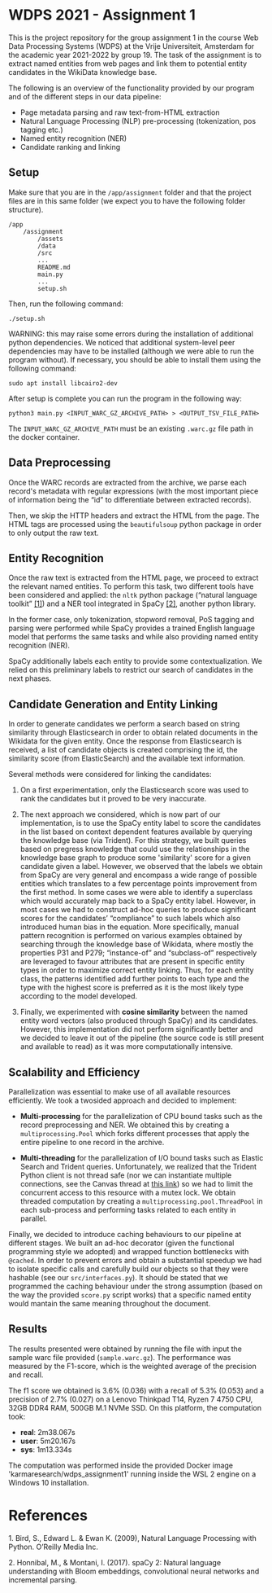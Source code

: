 # WDPS 2021 - Assignment 1

This is the project repository for the group assignment 1 in the course Web Data Processing Systems (WDPS) at the Vrije Universiteit, Amsterdam for the academic year 2021-2022 by group 19.
The task of the assignment is to extract named entities from web pages and link them to potential entity candidates in the WikiData knowledge base.

The following is an overview of the functionality provided by our program and of the different steps in our data pipeline:

- Page metadata parsing and raw text-from-HTML extraction
- Natural Language Processing (NLP) pre-processing (tokenization, pos tagging etc.)
- Named entity recognition (NER)
- Candidate ranking and linking

## Setup

Make sure that you are in the `/app/assignment` folder and that the project files are in this same folder (we expect you to have the following folder structure).

    /app
        /assignment
            /assets
            /data
            /src
            ...
            README.md
            main.py
            ...
            setup.sh

Then, run the following command:

    ./setup.sh

WARNING: this may raise some errors during the installation of additional python dependencies. We noticed that additional system-level peer dependencies may have to be installed (although we were able to run the program without). If necessary, you should be able to install them using the following command:

    sudo apt install libcairo2-dev

After setup is complete you can run the program in the following way:

    python3 main.py <INPUT_WARC_GZ_ARCHIVE_PATH> > <OUTPUT_TSV_FILE_PATH>

The `INPUT_WARC_GZ_ARCHIVE_PATH` must be an existing `.warc.gz` file path in the docker container.

## Data Preprocessing 

Once the WARC records are extracted from the archive, we parse each record's metadata with regular expressions (with the most important piece of information being the “id” to differentiate between extracted records). 

Then, we skip the HTTP headers and extract the HTML from the page. The HTML tags are processed using the `beautifulsoup` python package in order to only output the raw text.

## Entity Recognition 

Once the raw text is extracted from the HTML page, we proceed to extract the relevant named entities. To perform this task, two different tools have been considered and applied: the `nltk` python package (“natural language toolkit” <a href="#ref_1">[1]</a>) and a NER tool integrated in SpaCy <a href="#ref_2">[2]</a>, another python library.
 
In the former case, only tokenization, stopword removal, PoS tagging and parsing were performed while SpaCy provides a trained English language model that performs the same tasks and while also providing named entity recognition (NER).

SpaCy additionally labels each entity to provide some contextualization.
We relied on this preliminary labels to restrict our search of candidates in the next phases. 

## Candidate Generation and Entity Linking 

In order to generate candidates we perform a search based on string similarity through Elasticsearch in order to obtain related documents in the Wikidata for the given entity. 
Once the response from Elasticsearch is received, a list of candidate objects is created comprising the id, the similarity score (from ElasticSearch) and the available text information.

Several methods were considered for linking the candidates:

1. On a first experimentation, only the Elasticsearch score was used to rank the candidates but it proved to be very inaccurate. 

2. The next approach we considered, which is now part of our implementation, is to use the SpaCy entity label to score the candidates in the list based on context dependent features available by querying the knowledge base (via Trident). For this strategy, we built queries based on pregress knowledge that could use the relationships in the knowledge base graph to produce some 'similarity' score for a given candidate given a label.
However, we observed that the labels we obtain from SpaCy are very general and encompass a wide range of possible entities which translates to a few percentage points improvement from the first method. 
In some cases we were able to identify a superclass which would accurately map back to a SpaCy entity label. However, in most cases we had to construct ad-hoc queries to produce significant scores for the candidates’ “compliance” to such labels which also introduced human bias in the equation.
More specifically, manual pattern recognition is performed on various examples obtained by searching through the knowledge base of Wikidata, where mostly the properties P31 and P279; “instance-of” and “subclass-of” respectively are leveraged to favour attributes that are present in specific entity types in order to maximize correct entity linking. Thus, for each entity class, the patterns identified add further points to each type and the type with the highest score is preferred as it is the most likely type according to the model developed.

3. Finally, we experimented with **cosine similarity** between the named entity word vectors (also produced through SpaCy) and its candidates. However, this implementation did not perform significantly better and we decided to leave it out of the pipeline (the source code is still present and available to read) as it was more computationally intensive.

## Scalability and Efficiency 

Parallelization was essential to make use of all available resources efficiently. 
We took a twosided approach and decided to implement:

- **Multi-processing** for the parallelization of CPU bound tasks such as the record preprocessing and NER. We obtained this by creating a `multiprocessing.Pool` which forks different processes that apply the entire pipeline to one record in the archive.

- **Multi-threading** for the parallelization of I/O bound tasks such as Elastic Search and Trident queries. Unfortunately, we realized that the Trident Python client is not thread safe (nor we can instantiate multiple connections, see the Canvas thread at [this link](https://canvas.vu.nl/courses/55617/discussion_topics/456505)) so we had to limit the concurrent access to this resource with a mutex lock. We obtain threaded computation by creating a `multiprocessing.pool.ThreadPool` in each sub-process and performing tasks related to each entity in parallel.

Finally, we decided to introduce caching behaviours to our pipeline at different stages. 
We built an ad-hoc decorator (given the functional programming style we adopted) and wrapped function bottlenecks with `@cached`. 
In order to prevent errors and obtain a substantial speedup we had to isolate specific calls and carefully build our objects so that they were hashable (see our `src/interfaces.py`). 
It should be stated that we programmed the caching behaviour under the strong assumption (based on the way the provided `score.py` script works) that a specific named entity would mantain the same meaning throughout the document.

## Results

The results presented were obtained by running the file with input the sample warc file provided (`sample.warc.gz`). The performance was measured by the F1-score, which is the weighted average of the precision and recall. 

The f1 score we obtained is 3.6% (0.036) with a recall of 5.3% (0.053) and a precision of 2.7% (0.027) on a Lenovo Thinkpad T14, Ryzen 7 4750 CPU, 32GB DDR4 RAM, 500GB M.1 NVMe SSD. On this platform, the computation took:

- **real**: 2m38.067s
- **user**: 5m20.167s
- **sys**: 1m13.334s

The computation was performed inside the provided Docker image 'karmaresearch/wdps_assignment1' running inside the WSL 2 engine on a Windows 10 installation.

# References

<a id="ref_1">1.</a> Bird, S., Edward L. & Ewan K. (2009), Natural Language Processing with Python. O’Reilly Media Inc.

<a id="ref_2">2.</a> Honnibal, M., & Montani, I. (2017). spaCy 2: Natural language understanding with Bloom embeddings, convolutional neural networks and incremental parsing.